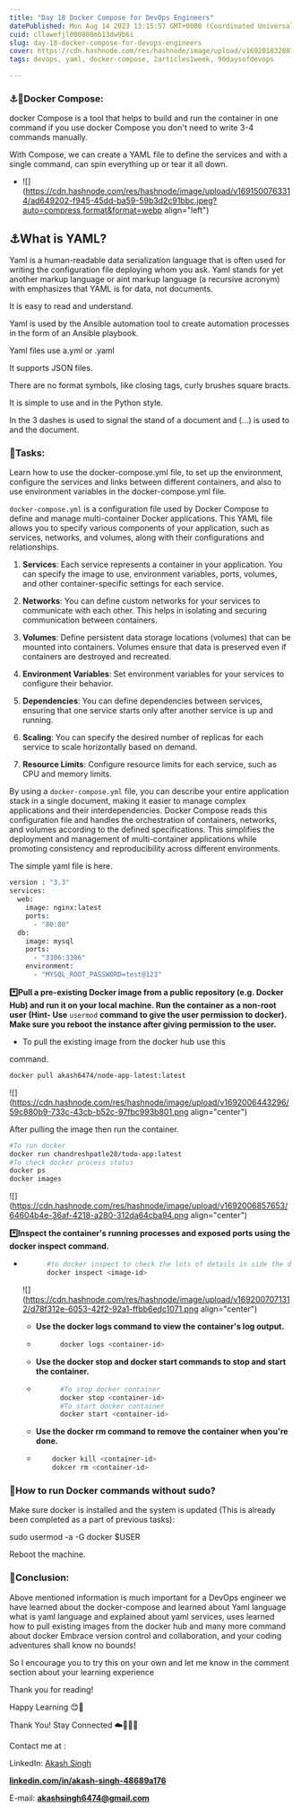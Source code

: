 ```yaml
---
title: "Day 18 Docker Compose for DevOps Engineers"
datePublished: Mon Aug 14 2023 13:15:57 GMT+0000 (Coordinated Universal Time)
cuid: cllawefjl000808mb13dw9b6i
slug: day-18-docker-compose-for-devops-engineers
cover: https://cdn.hashnode.com/res/hashnode/image/upload/v1692018328076/89051fba-7dd8-4dde-bc5e-181a698da99a.png
tags: devops, yaml, docker-compose, 2articles1week, 90daysofdevops

---
```


### **⚓🦈Docker Compose:**

docker Compose is a tool that helps to build and run the container in one command if you use docker Compose you don't need to write 3-4 commands manually.

With Compose, we can create a YAML file to define the services and with a single command, can spin everything up or tear it all down.

* ![](https://cdn.hashnode.com/res/hashnode/image/upload/v1691500763314/ad649202-f945-45dd-ba59-59b3d2c91bbc.jpeg?auto=compress,format&format=webp align="left")
    

## **⚓What is YAML?**

Yaml is a human-readable data serialization language that is often used for writing the configuration file deploying whom you ask. Yaml stands for yet another markup language or aint markup language (a recursive acronym) with emphasizes that YAML is for data, not documents.

It is easy to read and understand.

Yaml is used by the Ansible automation tool to create automation processes in the form of an Ansible playbook.

Yaml files use a.yml or .yaml

It supports JSON files.

There are no format symbols, like closing tags, curly brushes square bracts.

It is simple to use and in the Python style.

In the 3 dashes is used to signal the stand of a document and (...) is used to and the document.

### **🦋Tasks:**

Learn how to use the docker-compose.yml file, to set up the environment, configure the services and links between different containers, and also to use environment variables in the docker-compose.yml file.

`docker-compose.yml` is a configuration file used by Docker Compose to define and manage multi-container Docker applications. This YAML file allows you to specify various components of your application, such as services, networks, and volumes, along with their configurations and relationships.

1. **Services**: Each service represents a container in your application. You can specify the image to use, environment variables, ports, volumes, and other container-specific settings for each service.
    
2. **Networks**: You can define custom networks for your services to communicate with each other. This helps in isolating and securing communication between containers.
    
3. **Volumes**: Define persistent data storage locations (volumes) that can be mounted into containers. Volumes ensure that data is preserved even if containers are destroyed and recreated.
    
4. **Environment Variables**: Set environment variables for your services to configure their behavior.
    
5. **Dependencies**: You can define dependencies between services, ensuring that one service starts only after another service is up and running.
    
6. **Scaling**: You can specify the desired number of replicas for each service to scale horizontally based on demand.
    
7. **Resource Limits**: Configure resource limits for each service, such as CPU and memory limits.
    

By using a `docker-compose.yml` file, you can describe your entire application stack in a single document, making it easier to manage complex applications and their interdependencies. Docker Compose reads this configuration file and handles the orchestration of containers, networks, and volumes according to the defined specifications. This simplifies the deployment and management of multi-container applications while promoting consistency and reproducibility across different environments.

The simple yaml file is here.

```bash
version : "3.3"
services:
  web:
    image: nginx:latest
    ports:
      - "80:80"
  db:
    image: mysql
    ports:
      - "3306:3306"
    environment:
      - "MYSQL_ROOT_PASSWORD=test@123"
```

**\*️⃣Pull a pre-existing Docker image from a public repository (e.g. Docker Hub) and run it on your local machine. Run the container as a non-root user (Hint- Use** `usermod` **command to give the user permission to docker). Make sure you reboot the instance after giving permission to the user.**

* To pull the existing image from the docker hub use this
    

command.

```bash
docker pull akash6474/node-app-latest:latest
```

![](https://cdn.hashnode.com/res/hashnode/image/upload/v1692006443296/59c880b9-733c-43cb-b52c-97fbc993b801.png align="center")

After pulling the image then run the container.

```bash
#To run docker
docker run chandreshpatle28/todo-app:latest
#To check docker process status
docker ps
docker images
```

![](https://cdn.hashnode.com/res/hashnode/image/upload/v1692006857653/64604b4e-36af-4218-a280-312da64cba94.png align="center")

**\*️⃣Inspect the container's running processes and exposed ports using the docker inspect command.**

* ```bash
        #to docker inspect to check the lots of details in side the docker image
        docker inspect <image-id>
    ```
    
    ![](https://cdn.hashnode.com/res/hashnode/image/upload/v1692007071312/d78f312e-6053-42f2-92a1-ffbb6edc1071.png align="center")
    
    * **Use the docker logs command to view the container's log output.**
        
    * ```bash
            docker logs <container-id>
        ```
        
    * **Use the docker stop and docker start commands to stop and start the container.**
        
    * ```bash
            #To stop docker container
            docker stop <container-id>
            #To start docker container
            docker start <container-id>
        ```
        
    * **Use the docker rm command to remove the container when you're done.**
        
    * ```bash
          docker kill <container-id>
          dokcer rm <container-id>
        ```
        
    

### **🦋How to run Docker commands without sudo?**

Make sure docker is installed and the system is updated (This is already been completed as a part of previous tasks):

sudo usermod -a -G docker $USER

Reboot the machine.

### **📍Conclusion:**

Above mentioned information is much important for a DevOps engineer we have learned about the docker-compose and learned about Yaml language what is yaml language and explained about yaml services, uses learned how to pull existing images from the docker hub and many more command about docker Embrace version control and collaboration, and your coding adventures shall know no bounds!

So I encourage you to try this on your own and let me know in the comment section about your learning experience

Thank you for reading!

Happy Learning 😊🙌

Thank You! Stay Connected ☁️👩‍💻🌈

Contact me at :

LinkedIn: [Akash Singh](https://in.linkedin.com/in/akash-singh-70o?trk=profile-badge)

[**linkedin.com/in/akash-singh-48689a176**](http://linkedin.com/in/akash-singh-48689a176)

E-mail: **akashsingh6474@gmail.com**